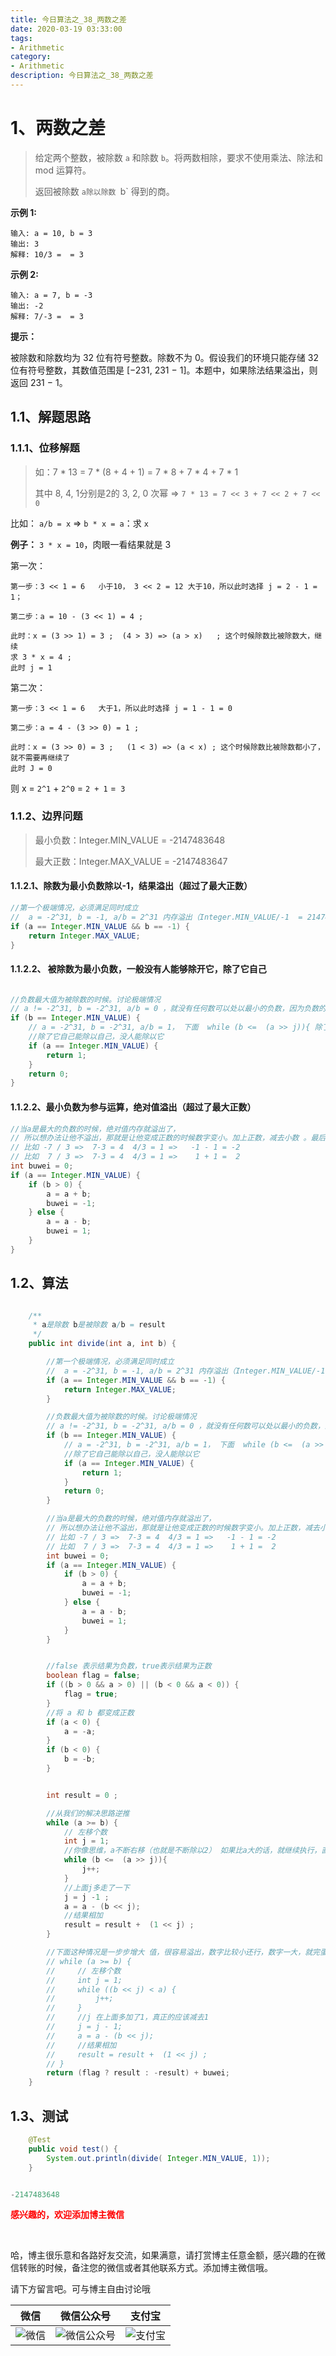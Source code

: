 ```yaml
---
title: 今日算法之_38_两数之差
date: 2020-03-19 03:33:00
tags: 
- Arithmetic
category: 
- Arithmetic
description: 今日算法之_38_两数之差
---
```




# 1、两数之差
> 给定两个整数，被除数 `a` 和除数 `b`。将两数相除，要求不使用乘法、除法和 mod 运算符。
>
> 返回被除数 `a除以除数 `b` 得到的商。



**示例 1:**

```
输入: a = 10, b = 3
输出: 3
解释: 10/3 =  = 3
```

**示例 2:**

```
输入: a = 7, b = -3
输出: -2
解释: 7/-3 =  = 3
```

 

**提示：**

被除数和除数均为 32 位有符号整数。除数不为 0。假设我们的环境只能存储 32 位有符号整数，其数值范围是 [−231,  231 − 1]。本题中，如果除法结果溢出，则返回 231 − 1。   



## 1.1、解题思路    

### 1.1.1、位移解题  

> 如：7 * 13 = 7	 *	 (8 + 4 + 1) = 	7 * 8 +	7 * 4 + 	7 * 1   
>
> 其中 8, 4, 1分别是2的 3, 2, 0 次幂 => `7 * 13 = 7 << 3 + 7 << 2 + 7 << 0 `        



比如： `a/b = x`   =>  `b * x = a`：求 `x`   

**例子：** `3 * x = 10`，肉眼一看结果就是 3     

第一次：      

```
第一步：3 << 1 = 6   小于10， 3 << 2 = 12 大于10，所以此时选择 j = 2 - 1 = 1；   

第二步：a = 10 - (3 << 1) = 4 ;

此时：x = (3 >> 1) = 3 ;  (4 > 3) => (a > x)   ; 这个时候除数比被除数大，继续 
求 3 * x = 4 ;   
此时 j = 1 
```

第二次：

```
第一步：3 << 1 = 6   大于1，所以此时选择 j = 1 - 1 = 0    

第二步：a = 4 - (3 >> 0) = 1 ;    

此时：x = (3 >> 0) = 3 ;   (1 < 3) => (a < x) ; 这个时候除数比被除数都小了，就不需要再继续了  
此时 J = 0 
```



则 x = `2^1` + `2^0` = `2 + 1` =` 3`



### 1.1.2、边界问题 

>  最小负数：Integer.MIN_VALUE =  -2147483648   
>
>  最大正数：Integer.MAX_VALUE =  -2147483647

#### 1.1.2.1、除数为最小负数除以-1，结果溢出（超过了最大正数）

```java
//第一个极端情况，必须满足同时成立
//  a = -2^31, b = -1, a/b = 2^31 内存溢出（Integer.MIN_VALUE/-1  = 2147483648 内存溢出），返回 Integer.MAX_VALUE
if (a == Integer.MIN_VALUE && b == -1) {
    return Integer.MAX_VALUE;
}
```

#### 1.1.2.2、 被除数为最小负数，一般没有人能够除开它，除了它自己  

```java

//负数最大值为被除数的时候。讨论极端情况
// a != -2^31, b = -2^31, a/b = 0 ，就没有任何数可以处以最小的负数，因为负数的绝对值太大了，所以返回 0
if (b == Integer.MIN_VALUE) {
    // a = -2^31, b = -2^31, a/b = 1， 下面  while (b <=  (a >> j)){ 除了
    //除了它自己能除以自己，没人能除以它
    if (a == Integer.MIN_VALUE) {
        return 1;
    }
    return 0;
}
```

#### 1.1.2.2、最小负数为参与运算，绝对值溢出（超过了最大正数）

```java
//当a是最大的负数的时候，绝对值内存就溢出了，
// 所以想办法让他不溢出，那就是让他变成正数的时候数字变小。加上正数，减去小数 。最后结果计算完事了，在加或者减回来
// 比如 -7 / 3 =>  7-3 = 4  4/3 = 1 =>   -1 - 1 = -2
// 比如  7 / 3 =>  7-3 = 4  4/3 = 1 =>    1 + 1 =  2
int buwei = 0;
if (a == Integer.MIN_VALUE) {
    if (b > 0) {
        a = a + b;
        buwei = -1;
    } else {
        a = a - b;
        buwei = 1;
    }
}

```





## 1.2、算法

```java

    /**
     * a是除数 b是被除数 a/b = result
     */
    public int divide(int a, int b) {

        //第一个极端情况，必须满足同时成立
        //  a = -2^31, b = -1, a/b = 2^31 内存溢出（Integer.MIN_VALUE/-1  = 2147483648 内存溢出），返回 Integer.MAX_VALUE
        if (a == Integer.MIN_VALUE && b == -1) {
            return Integer.MAX_VALUE;
        }

        //负数最大值为被除数的时候。讨论极端情况
        // a != -2^31, b = -2^31, a/b = 0 ，就没有任何数可以处以最小的负数，因为负数的绝对值太大了，所以返回 0
        if (b == Integer.MIN_VALUE) {
            // a = -2^31, b = -2^31, a/b = 1， 下面  while (b <=  (a >> j)){ 除了
            //除了它自己能除以自己，没人能除以它
            if (a == Integer.MIN_VALUE) {
                return 1;
            }
            return 0;
        }

        //当a是最大的负数的时候，绝对值内存就溢出了，
        // 所以想办法让他不溢出，那就是让他变成正数的时候数字变小。加上正数，减去小数 。最后结果计算完事了，在加或者减回来
        // 比如 -7 / 3 =>  7-3 = 4  4/3 = 1 =>   -1 - 1 = -2
        // 比如  7 / 3 =>  7-3 = 4  4/3 = 1 =>    1 + 1 =  2
        int buwei = 0;
        if (a == Integer.MIN_VALUE) {
            if (b > 0) {
                a = a + b;
                buwei = -1;
            } else {
                a = a - b;
                buwei = 1;
            }
        }


        //false 表示结果为负数，true表示结果为正数
        boolean flag = false;
        if ((b > 0 && a > 0) || (b < 0 && a < 0)) {
            flag = true;
        }
        //将 a 和 b 都变成正数
        if (a < 0) {
            a = -a;
        }
        if (b < 0) {
            b = -b;
        }


        int result = 0 ;

        //从我们的解决思路逆推
        while (a >= b) {
            // 左移个数
            int j = 1;
            //你像思维，a不断右移（也就是不断除以2） 如果比a大的话，就继续执行，直到比b小
            while (b <=  (a >> j)){
                j++;
            }
            //上面j多走了一下
            j = j -1 ;
            a = a - (b << j);
            //结果相加
            result = result +  (1 << j) ;
        }

        //下面这种情况是一步步增大 值，很容易溢出，数字比较小还行，数字一大，就完蛋了
        // while (a >= b) {
        //     // 左移个数
        //     int j = 1;
        //     while ((b << j) < a) {
        //         j++;
        //     }
        //     //j 在上面多加了1，真正的应该减去1
        //     j = j - 1;
        //     a = a - (b << j);
        //     //结果相加
        //     result = result +  (1 << j) ;
        // }
        return (flag ? result : -result) + buwei;
    }

```




## 1.3、测试 

```java
    @Test
    public void test() {
        System.out.println(divide( Integer.MIN_VALUE, 1));
    }


-2147483648
```








  **<font  color="red">感兴趣的，欢迎添加博主微信 </font>**       

​    

哈，博主很乐意和各路好友交流，如果满意，请打赏博主任意金额，感兴趣的在微信转账的时候，备注您的微信或者其他联系方式。添加博主微信哦。    

请下方留言吧。可与博主自由讨论哦   



|微信 | 微信公众号|支付宝|
|:-------:|:-------:|:------:|
| ![微信](https://raw.githubusercontent.com/HealerJean/HealerJean.github.io/master/assets/img/tctip/weixin.jpg)|![微信公众号](https://raw.githubusercontent.com/HealerJean/HealerJean.github.io/master/assets/img/my/qrcode_for_gh_a23c07a2da9e_258.jpg)|![支付宝](https://raw.githubusercontent.com/HealerJean/HealerJean.github.io/master/assets/img/tctip/alpay.jpg) |



<link rel="stylesheet" href="https://unpkg.com/gitalk/dist/gitalk.css">

<script src="https://unpkg.com/gitalk@latest/dist/gitalk.min.js"></script> 
<div id="gitalk-container"></div>    
 <script type="text/javascript">
    var gitalk = new Gitalk({
		clientID: `1d164cd85549874d0e3a`,
		clientSecret: `527c3d223d1e6608953e835b547061037d140355`,
		repo: `HealerJean.github.io`,
		owner: 'HealerJean',
		admin: ['HealerJean'],
		id: '4PjruR1N6hvYT5dV',
    });
    gitalk.render('gitalk-container');
</script> 

